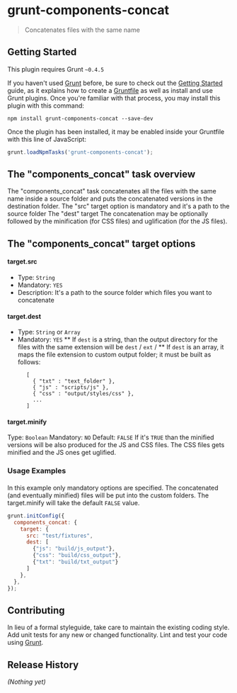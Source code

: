 # grunt-components-concat

> Concatenates files with the same name

## Getting Started
This plugin requires Grunt `~0.4.5`

If you haven't used [Grunt](http://gruntjs.com/) before, be sure to check out the [Getting Started](http://gruntjs.com/getting-started) guide, as it explains how to create a [Gruntfile](http://gruntjs.com/sample-gruntfile) as well as install and use Grunt plugins. Once you're familiar with that process, you may install this plugin with this command:

```shell
npm install grunt-components-concat --save-dev
```

Once the plugin has been installed, it may be enabled inside your Gruntfile with this line of JavaScript:

```js
grunt.loadNpmTasks('grunt-components-concat');
```

## The "components_concat" task overview
The "components_concat" task concatenates all the files with the same name inside a source folder and puts the concatenated versions  in the destination folder.
The "src" target option is mandatory and it's a path to the source folder
The "dest" target
The concatenation may be optionally followed by the minification (for CSS files) and uglification (for the JS files).

## The "components_concat" target options
#### target.src
* Type: `String`
* Mandatory: `YES`
* Description: It's a path to the source folder which files you want to concatenate

#### target.dest
* Type: `String` or `Array`
* Mandatory: `YES`
** If `dest` is a string, than the output directory for the files with the same extension will be `dest` / `ext` / 
** If `dest` is an array, it maps the file extension to custom output folder; it must be built as follows:
```
      [
        { "txt" : "text_folder" },
        { "js" : "scripts/js" },
        { "css" : "output/styles/css" },
        ...
      ]
```

#### target.minify
Type: `Boolean`
Mandatory: `NO`
Default: `FALSE`
If it's `TRUE` than the minified versions will be also produced for the JS and CSS files.
The CSS files gets minified and the JS ones get uglified.


### Usage Examples
####
In this example only mandatory options are specified.
The concatenated (and eventually minified) files will be put into the custom folders.
The target.minify will take the default `FALSE` value.

```js
grunt.initConfig({
  components_concat: {
    target: {
      src: "test/fixtures",
      dest: [
        {"js": "build/js_output"},
        {"css": "build/css_output"},
        {"txt": "build/txt_output"}
      ]
    },
  },
});
```



## Contributing
In lieu of a formal styleguide, take care to maintain the existing coding style. Add unit tests for any new or changed functionality. Lint and test your code using [Grunt](http://gruntjs.com/).

## Release History
_(Nothing yet)_

